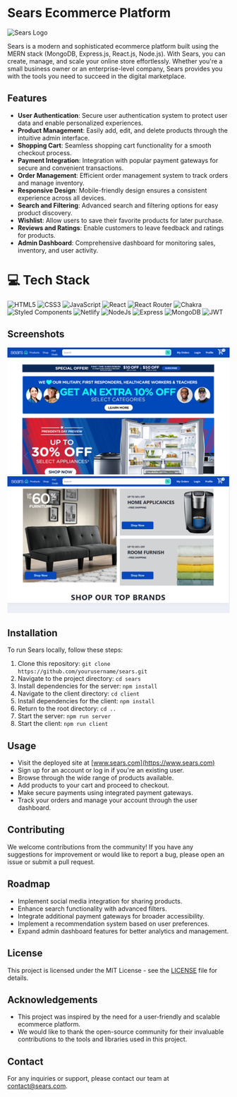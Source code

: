 # Sears Ecommerce Platform

![Sears Logo](https://cdn.cookielaw.org/logos/cc9a8230-03c2-46ab-afe1-51ced9dc71c0/71ac662c-41e9-44cb-8c9b-44652e593b65/c8c533ef-64bd-4950-af09-34e70e96b405/sears_logo.png)

Sears is a modern and sophisticated ecommerce platform built using the MERN stack (MongoDB, Express.js, React.js, Node.js). With Sears, you can create, manage, and scale your online store effortlessly. Whether you're a small business owner or an enterprise-level company, Sears provides you with the tools you need to succeed in the digital marketplace.

## Features

- **User Authentication**: Secure user authentication system to protect user data and enable personalized experiences.
- **Product Management**: Easily add, edit, and delete products through the intuitive admin interface.
- **Shopping Cart**: Seamless shopping cart functionality for a smooth checkout process.
- **Payment Integration**: Integration with popular payment gateways for secure and convenient transactions.
- **Order Management**: Efficient order management system to track orders and manage inventory.
- **Responsive Design**: Mobile-friendly design ensures a consistent experience across all devices.
- **Search and Filtering**: Advanced search and filtering options for easy product discovery.
- **Wishlist**: Allow users to save their favorite products for later purchase.
- **Reviews and Ratings**: Enable customers to leave feedback and ratings for products.
- **Admin Dashboard**: Comprehensive dashboard for monitoring sales, inventory, and user activity.

# 💻 Tech Stack
![HTML5](https://img.shields.io/badge/html5-%23E34F26.svg?style=for-the-badge&logo=html5&logoColor=white) 
![CSS3](https://img.shields.io/badge/css3-%231572B6.svg?style=for-the-badge&logo=css3&logoColor=white) 
![JavaScript](https://img.shields.io/badge/javascript-%23323330.svg?style=for-the-badge&logo=javascript&logoColor=%23F7DF1E) 
![React](https://img.shields.io/badge/react-%2320232a.svg?style=for-the-badge&logo=react&logoColor=%2361DAFB) 
![React Router](https://img.shields.io/badge/React_Router-CA4245?style=for-the-badge&logo=react-router&logoColor=white) 
![Chakra](https://img.shields.io/badge/chakra-%234ED1C5.svg?style=for-the-badge&logo=chakraui&logoColor=white) 
![Styled Components](https://img.shields.io/badge/styled--components-DB7093?style=for-the-badge&logo=styled-components&logoColor=white) 
![Netlify](https://img.shields.io/badge/netlify-%23000000.svg?style=for-the-badge&logo=netlify&logoColor=#00C7B7) 
![NodeJs](https://img.shields.io/badge/Node%20js-339933?style=for-the-badge&logo=nodedotjs&logoColor=white)
![Express](https://img.shields.io/badge/Express%20js-000000?style=for-the-badge&logo=express&logoColor=white)
![MongoDB](https://img.shields.io/badge/MongoDB-4EA94B?style=for-the-badge&logo=mongodb&logoColor=white)
![JWT](https://img.shields.io/badge/JWT-000000?style=for-the-badge&logo=JSON%20web%20tokens&logoColor=white)


## Screenshots


![Screenshot 1](<client/src/assets/sears-screenshots/Screenshot 2024-02-12 231550.png>)
![Screenshot 2](<client/src/assets/sears-screenshots/Screenshot 2024-02-12 231858.png>)



## Installation

To run Sears locally, follow these steps:

1. Clone this repository: `git clone https://github.com/yourusername/sears.git`
2. Navigate to the project directory: `cd sears`
3. Install dependencies for the server: `npm install`
4. Navigate to the client directory: `cd client`
5. Install dependencies for the client: `npm install`
6. Return to the root directory: `cd ..`
7. Start the server: `npm run server`
8. Start the client: `npm run client`

## Usage

- Visit the deployed site at [www.sears.com](https://www.sears.com)
- Sign up for an account or log in if you're an existing user.
- Browse through the wide range of products available.
- Add products to your cart and proceed to checkout.
- Make secure payments using integrated payment gateways.
- Track your orders and manage your account through the user dashboard.

## Contributing

We welcome contributions from the community! If you have any suggestions for improvement or would like to report a bug, please open an issue or submit a pull request.

## Roadmap

- Implement social media integration for sharing products.
- Enhance search functionality with advanced filters.
- Integrate additional payment gateways for broader accessibility.
- Implement a recommendation system based on user preferences.
- Expand admin dashboard features for better analytics and management.

## License

This project is licensed under the MIT License - see the [LICENSE](LICENSE) file for details.

## Acknowledgements

- This project was inspired by the need for a user-friendly and scalable ecommerce platform.
- We would like to thank the open-source community for their invaluable contributions to the tools and libraries used in this project.

## Contact

For any inquiries or support, please contact our team at contact@sears.com.
